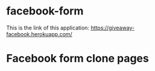 # facebook-form

This is the link of this application: https://giveaway-facebook.herokuapp.com/

# Facebook form clone pages
